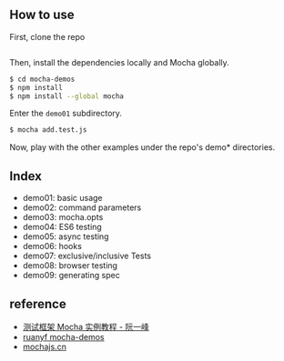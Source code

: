 
## How to use

First, clone the repo

```bash

```

Then, install the dependencies locally and Mocha globally.

```bash
$ cd mocha-demos
$ npm install
$ npm install --global mocha
```

Enter the `demo01` subdirectory.

```bash
$ mocha add.test.js
```

Now, play with the other examples under the repo's demo* directories.

## Index

- demo01: basic usage
- demo02: command parameters
- demo03: mocha.opts
- demo04: ES6 testing
- demo05: async testing
- demo06: hooks
- demo07: exclusive/inclusive Tests
- demo08: browser testing
- demo09: generating spec

## reference

- [测试框架 Mocha 实例教程 - 阮一峰](http://www.ruanyifeng.com/blog/2015/12/a-mocha-tutorial-of-examples.html)
- [ruanyf mocha-demos](https://github.com/ruanyf/mocha-demos)
- [mochajs.cn](https://mochajs.cn/#mochaopts)

